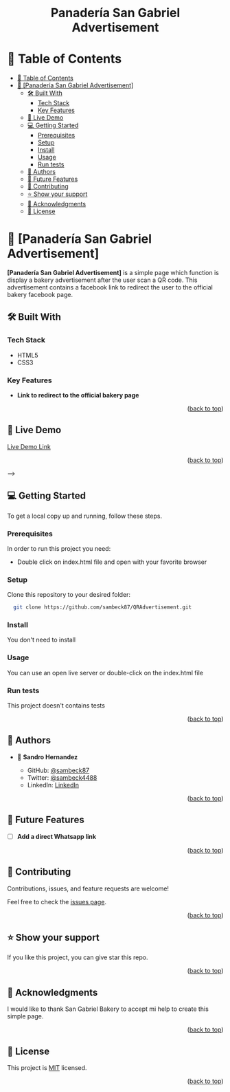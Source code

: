 <a name="readme-top"></a>

<div align="center">
  <!-- You are encouraged to replace this logo with your own! Otherwise you can also remove it. -->

  <br/>

  <h1><b>Panadería San Gabriel Advertisement</b></h1>

</div>

<!-- TABLE OF CONTENTS -->

# 📗 Table of Contents

- [📗 Table of Contents](#-table-of-contents)
- [📖 \[Panadería San Gabriel Advertisement\] ](#-panadería-san-gabriel-advertisement-)
  - [🛠 Built With ](#-built-with-)
    - [Tech Stack ](#tech-stack-)
    - [Key Features ](#key-features-)
  - [🚀 Live Demo ](#-live-demo-)
  - [💻 Getting Started ](#-getting-started-)
    - [Prerequisites](#prerequisites)
    - [Setup](#setup)
    - [Install](#install)
    - [Usage](#usage)
    - [Run tests](#run-tests)
  - [👥 Authors ](#-authors-)
  - [🔭 Future Features ](#-future-features-)
  - [🤝 Contributing ](#-contributing-)
  - [⭐️ Show your support ](#️-show-your-support-)
  - [🙏 Acknowledgments ](#-acknowledgments-)
  - [📝 License ](#-license-)

<!-- PROJECT DESCRIPTION -->

# 📖 [Panadería San Gabriel Advertisement] <a name="about-project"></a>

**[Panadería San Gabriel Advertisement]** is a simple page which function is display a bakery advertisement after the user scan a QR code. This advertisement contains a facebook link to redirect the user to the official bakery facebook page.

## 🛠 Built With <a name="built-with"></a>

### Tech Stack <a name="tech-stack"></a>

- HTML5
- CSS3

<!-- Features -->

### Key Features <a name="key-features"></a>

- **Link to redirect to the official bakery page**


<p align="right">(<a href="#readme-top">back to top</a>)</p>


## 🚀 Live Demo <a name="live-demo"></a>

[Live Demo Link](https://budgetsapp.onrender.com/)

<p align="right">(<a href="#readme-top">back to top</a>)</p> -->

<!-- GETTING STARTED -->

## 💻 Getting Started <a name="getting-started"></a>

To get a local copy up and running, follow these steps.

### Prerequisites

In order to run this project you need:

- Double click on index.html file and open with your favorite browser

### Setup

Clone this repository to your desired folder:

```sh
  git clone https://github.com/sambeck87/QRAdvertisement.git

```

### Install

You don't need to install

### Usage

You can use an open live server or double-click on the index.html file

### Run tests

This project doesn't contains tests

<p align="right">(<a href="#readme-top">back to top</a>)</p>

<!-- AUTHORS -->

## 👥 Authors <a name="authors" />

- 👤 **Sandro Hernandez**

  - GitHub: [@sambeck87](https://github.com/sambeck87)
  - Twitter: [@sambeck4488](https://twitter.com/sambeck4488)
  - LinkedIn: [LinkedIn](https://www.linkedin.com/in/sandro-israel-hern%C3%A1ndez-zamora-899386a4/)

<p align="right">(<a href="#readme-top">back to top</a>)</p>

<!-- FUTURE FEATURES -->

## 🔭 Future Features <a name="future-features"></a>

- [ ] **Add a direct Whatsapp link**

<p align="right">(<a href="#readme-top">back to top</a>)</p>


## 🤝 Contributing <a name="contributing"></a>

Contributions, issues, and feature requests are welcome!

Feel free to check the [issues page](https://github.com/sambeck87/QRAdvertisement/issues).

<p align="right">(<a href="#readme-top">back to top</a>)</p>

<!-- SUPPORT -->

## ⭐️ Show your support <a name="support"></a>

If you like this project, you can give star this repo.

<p align="right">(<a href="#readme-top">back to top</a>)</p>

<!-- ACKNOWLEDGEMENTS -->

## 🙏 Acknowledgments <a name="acknowledgements"></a>

I would like to thank San Gabriel Bakery to accept mi help to create this simple page.

<p align="right">(<a href="#readme-top">back to top</a>)</p>

## 📝 License <a name="license"></a>

This project is [MIT](./MIT.md) licensed.

<p align="right">(<a href="#readme-top">back to top</a>)</p>
